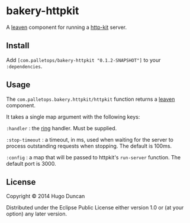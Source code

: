 # bakery-httpkit

A [leaven][leaven] component for running a [http-kit][http-kit] server.

## Install

Add `[com.palletops/bakery-httpkit "0.1.2-SNAPSHOT"]` to your
`:dependencies`.

## Usage

The `com.palletops.bakery.httpkit/httpkit` function returns a
[leaven][leaven] component.

It takes a single map argument with the following keys:


`:handler`
: the [ring][ring] handler.  Must be supplied.

`:stop-timeout`
: a timeout, in ms, used when waiting for the server to process outstanding requests
  when stopping.  The default is 100ms.

`:config`
: a map that will be passed to httpkit's `run-server` function.  The
  default port is 3000.


## License

Copyright © 2014 Hugo Duncan

Distributed under the Eclipse Public License either version 1.0 or (at
your option) any later version.

[http-kit]:http://http-kit.org/ "http-kit web server"
[leaven]:https://github.com/palletops/leaven "Leaven component library"
[ring]:https://github.com/ring-clojure/ring "Ring"
